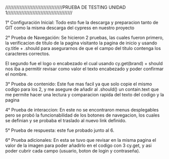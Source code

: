 ////////////////////////////////////PRUEBA DE TESTING UNIDAD 1/////////////////////////////////////////

1° Configuración Inicial: Todo esto fue la descarga y preparacion tanto de GIT como la misma descarga del cypress en nuestro proyecto


2° Prueba de Navegación: Se hicieron 2 pruebas, las cuales fueron primero, la verificacion de titulo de la pagina visitanto la pagina de inicio y usando cy.title + .should para asegurarnos de que el campo del titulo contenga los caracteres correctos.

El segundo fue el logo o encabezado el cual usando cy.get(brand) + should nos iba a permitir revisar como valor el texto encabezado y poder confirmar el nombre.


3° Prueba de contenido: Este fue mas facil ya que solo copie el mismo codigo para los 2, y me asegure de añadir al .should() un contain.text que me permite hacer una lectura y comparacion rapida del texto del codigo y la pagina


4° Prueba de interaccion: En este no se encontraron menus desplegables pero se probó la funcionabilidad de los botones de navegacion, los cuales se definian y se probaba el traslado al nuevo link definido.


5° Prueba de respuesta: este fue probado junto al 6. 


6° Prueba adicionales: En esta se tuvo que revisar en la misma pagina el valor de la imagen para poder añadirlo en el codigo con 3 cy.get, y asi poder cubrir cada campo (usuario, boton de login y contraseña).